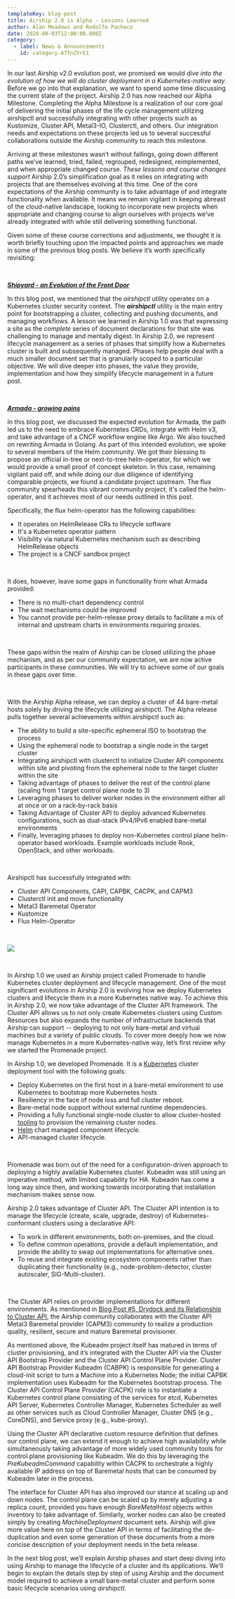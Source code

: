 ```yaml
---
templateKey: blog-post
title: Airship 2.0 is Alpha - Lessons Learned
author: Alan Meadows and Rodolfo Pacheco
date: 2020-08-03T12:00:00.000Z
category: 
  - label: News & Announcements
    id: category-A7fnZYrE1
---
```


In our last Airship v2.0 evolution post, we promised we would _dive into the evolution of how we will do cluster
deployment in a Kubernetes-native way_. Before we go into that explanation, we want to spend some time discussing the
current state of the project. Airship 2.0 has now reached our Alpha Milestone. Completing the Alpha Milestone is a
realization of our core goal of delivering the initial phases of the life cycle management utilizing airshipctl and
successfully integrating with other projects such as Kustomize, Cluster API, Metal3-IO, Clusterctl, and others. Our
integration needs and expectations on these projects led us to several successful collaborations outside the Airship
community to reach this milestone.

Arriving at these milestones wasn’t without fallings, going down different paths we’ve learned, tried, failed,
regrouped, redesigned, reimplemented, and when appropriate changed course. _These lessons and course changes support_
Airship 2.0’s simplification goal as it relies on integrating with projects that are themselves evolving at this time.
One of the core expectations of the Airship community is to take advantage of and integrate functionality when
available. It means we remain vigilant in keeping abreast of the cloud-native landscape, looking to incorporate new
projects when appropriate and changing course to align ourselves with projects we’ve already integrated with while still
delivering something functional.

Given some of these course corrections and adjustments, we thought it is worth briefly touching upon the impacted points
and approaches we made in some of the previous blog posts. We believe it’s worth specifically revisiting:

<br>

[_**Shipyard - an Evolution of the Front Door**_](https://www.airshipit.org/blog/airship-blog-series-4-shipyard-an-evolution-of-the-front-door/)

In this blog post, we mentioned that the _airshipctl_ utility operates on a Kubernetes cluster security context.
The _**airshipctl**_ utility is the main entry point for bootstrapping a cluster, collecting and pushing
documents, and managing workflows. A lesson we learned in Airship 1.0 was that expressing a site as the _complete_
series of document declarations for that site was challenging to manage and mentally digest. In Airship 2.0, we
represent lifecycle management as a series of phases that simplify how a Kubernetes cluster is built and
subsequently managed. Phases help people deal with a much smaller document set that is granularly scoped to a
particular objective. We will dive deeper into phases, the value they provide, implementation and how they
simplify lifecycle management in a future post.

<br>

[_**Armada - growing pains**_](https://www.airshipit.org/blog/airship-blog-series-6-armada-growing-pains/)

In this blog post, we discussed the expected evolution for Armada, the path led us to the need to embrace
Kubernetes CRDs, integrate with Helm v3, and take advantage of a CNCF workflow engine like Argo. We also touched
on rewriting Armada in Golang. As part of this intended evolution, we spoke to several members of the Helm
community. We got their blessing to propose an official in-tree or next-to-tree helm-operator, for which we would
provide a small proof of concept skeleton. In this case, remaining vigilant paid off, and while doing our due
diligence of identifying comparable projects, we found a candidate project upstream. The flux community spearheads
this vibrant community project, it's called the helm-operator, and it achieves most of our needs outlined in this
post.

Specifically, the flux helm-operator has the following capabilities:
* It operates on HelmRelease CRs to lifecycle software
* It's a Kubernetes operator pattern
* Visibility via natural Kubernetes mechanism such as describing HelmRelease objects
* The project is a CNCF sandbox project

<br>

It does, however, leave some gaps in functionality from what Armada provided:
* There is no multi-chart dependency control
* The wait mechanisms could be improved
* You cannot provide per-helm-release proxy details to facilitate a mix of internal and upstream charts in
  environments requiring proxies.

<br>

These gaps within the realm of Airship can be closed utilizing the phase mechanism, and as per our community
expectation, we are now active participants in these communities. We will try to achieve some of our goals in
these gaps over time.

<br>

With the Airship Alpha release, we can deploy a cluster of 44 bare-metal hosts solely by driving the lifecycle utilizing
airshipctl. The Alpha release pulls together several achievements within airshipctl such as:
* The ability to build a site-specific ephemeral ISO to bootstrap the process
* Using the ephemeral node to bootstrap a single node in the target cluster
* Integrating airshipctl with clusterctl to initialize Cluster API components within site and pivoting from the
  ephemeral node to the target cluster within the site 
* Taking advantage of phases to deliver the rest of the control plane (scaling from 1 target control plane node to 3)
* Leveraging phases to deliver worker nodes in the environment either all at once or on a rack-by-rack basis
* Taking Advantage of Cluster API to deploy advanced Kubernetes configurations, such as dual-stack IPv4/IPv6 enabled
  bare-metal environments
* Finally, leveraging phases to deploy non-Kubernetes control plane helm-operator based workloads. Example workloads
  include Rook, OpenStack, and other workloads.

<br>

Airshipctl has successfully integrated with:
* Cluster API Components, CAPI, CAPBK, CACPK, and CAPM3
* Clusterctl init and move functionality
* Metal3 Baremetal Operator
* Kustomize
* Flux Helm-Operator

<br>

![](/img/airship2-integration.png)

<br>

In Airship 1.0 we used an Airship project called Promenade to handle Kubernetes cluster deployment and lifecycle
management. One of the most significant evolutions in Airship 2.0 is evolving how we deploy Kubernetes clusters and
lifecycle them in a more Kubernetes native way. To achieve this in Airship 2.0, we now take advantage of the Cluster API
framework. The Cluster API allows us to not only create Kubernetes clusters using Custom Resources but also expands the
number of infrastructure backends that Airship can support -- deploying to not only bare-metal and virtual machines but
a variety of public clouds. To cover more deeply how we now manage Kubernetes in a more Kubernetes-native way, let’s
first review why we started the Promenade project.

In Airship 1.0, we developed Promenade. It is a [Kubernetes](https://github.com/kubernetes/kubernetes) cluster
deployment tool with the following goals:
* Deploy Kubernetes on the first host in a bare-metal environment to use Kubernetes to bootstrap more Kubernetes hosts
* Resiliency in the face of node loss and full cluster reboot.
* Bare-metal node support without external runtime dependencies.
* Providing a fully functional single-node cluster to allow cluster-hosted [tooling](
  https://opendev.org/airship/treasuremap) to provision the remaining cluster nodes.
* [Helm](https://github.com/kubernetes/helm) chart managed component lifecycle.
* API-managed cluster lifecycle.

<br>

Promenade was born out of the need for a configuration-driven approach to deploying a highly available Kubernetes
cluster. Kubeadm was still using an imperative method, with limited capability for HA. Kubeadm has come a long way since
then, and working towards incorporating that installation mechanism makes sense now.

Airship 2.0 takes advantage of Cluster API. The Cluster API intention is to manage the lifecycle (create, scale,
upgrade, destroy) of Kubernetes-conformant clusters using a declarative API:
* To work in different environments, both on-premises, and the cloud.
* To define common operations, provide a default implementation, and provide the ability to swap out implementations for
  alternative ones.
* To reuse and integrate existing ecosystem components rather than duplicating their functionality (e.g.,
  node-problem-detector, cluster autoscaler, SIG-Multi-cluster).

<br>

The Cluster API relies on provider implementations for different environments. As mentioned in [Blog Post #5, Drydock
and its Relationship to Cluster API](
https://www.airshipit.org/blog/airship-blog-series-5-drydock-and-its-relationship-to-cluster-api/), the Airship
community collaborates with the Cluster API Metal3 Baremetal provider (CAPM3) community to realize a production quality,
resilient, secure and mature Baremetal provisioner.

As mentioned above, the Kubeadm project itself has matured in terms of cluster provisioning, and it’s integrated with
the Cluster API via the Cluster API Bootstrap Provider and the Cluster API Control Plane Provider. Cluster API Bootstrap
Provider Kubeadm (CABPK) is responsible for generating a cloud-init script to turn a Machine into a Kubernetes Node; the
initial CAPBK implementation uses Kubeadm for the Kubernetes bootstrap process. The Cluster API Control Plane Provider
(CACPK) role is to instantiate a Kubernetes control plane consisting of the services for etcd, Kubernetes API Server,
Kubernetes Controller Manager, Kubernetes Scheduler as well as other services such as Cloud Controller Manager, Cluster
DNS (e.g., CoreDNS), and Service proxy (e.g., kube-proxy).

Using the Cluster API declarative custom resource definition that defines our control plane, we can extend it enough to
achieve high availability while simultaneously taking advantage of more widely used community tools for control plane
provisioning like Kubeadm. We do this by leveraging the _PreKubeadmCommand_ capability within CACPK to orchestrate a
highly available IP address on top of Baremetal hosts that can be consumed by Kubeadm later in the process.

The interface for Cluster API has also improved our stance at scaling up and down nodes. The control plane can be scaled
up by merely adjusting a replica count, provided you have enough _BareMetalHost_ objects within inventory to take
advantage of. Similarly, worker nodes can also be created simply by creating _MachineDeployment_ document sets. Airship
will give more value here on top of the Cluster API in terms of facilitating the de-duplication and even some generation
of these documents from a more concise description of your deployment needs in the beta release.

In the next blog post, we’ll explain Airship phases and start deep diving into using Airship to manage the lifecycle of
a cluster and its applications. We’ll begin to explain the details step by step of using Airship and the document model
required to achieve a small bare-metal cluster and perform some basic lifecycle scenarios using _airshipctl_.